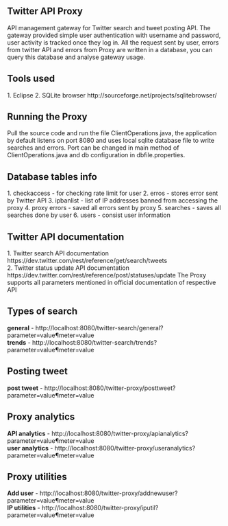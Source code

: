 <H2>Twitter API Proxy</H2>

API management gateway for Twitter search and tweet posting API. The gateway provided simple user authentication with username and password, user activity is tracked once they log in. All the request sent by user, errors from twitter API and errors from Proxy are written in a database, you can query this database and analyse gateway usage.

<h2>Tools used</h2>
1. Eclipse
2. SQLite browser http://sourceforge.net/projects/sqlitebrowser/

<H2>Running the Proxy</H2>
Pull the source code and run the file ClientOperations.java, the application by default listens on port 8080 and uses local sqlite database file to write searches and errors. Port can be changed in main method of ClientOperations.java and db configuration in dbfile.properties.

<H2>Database tables info</H2>
1. checkaccess - for checking rate limit for user
2. erros - stores error sent by Twitter API
3. ipbanlist - list of IP addresses banned from accessing the proxy
4. proxy errors - saved all errors sent by proxy
5. searches - saves all searches done by user
6. users - consist user information

<h2>Twitter API documentation</h2>
1. Twitter search API documentation https://dev.twitter.com/rest/reference/get/search/tweets</br>
2. Twitter status update API documentation https://dev.twitter.com/rest/reference/post/statuses/update        
The Proxy supports all parameters mentioned in official documentation of respective API
<h2>Types of search</h2>
<b>general</b> - http://localhost:8080/twitter-search/general?parameter=value&parameter=value
<br>
<b>trends</b> - http://localhost:8080/twitter-search/trends?parameter=value&parameter=value
<h2>Posting tweet</h2>
<b>post tweet</b> - http://localhost:8080/twitter-proxy/posttweet?parameter=value&parameter=value
<h2>Proxy analytics</h2>
<b>API analytics</b> - http://localhost:8080/twitter-proxy/apianalytics?parameter=value&parameter=value
<br>
<b>user analytics</b> - http://localhost:8080/twitter-proxy/useranalytics?parameter=value&parameter=value
<h2>Proxy utilities</h2>
<b>Add user</b> - http://localhost:8080/twitter-proxy/addnewuser?parameter=value&parameter=value
<br>
<b>IP utilities</b> - http://localhost:8080/twitter-proxy/iputil?parameter=value&parameter=value
